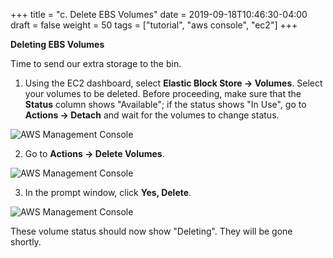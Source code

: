 +++
title = "c. Delete EBS Volumes"
date = 2019-09-18T10:46:30-04:00
draft = false
weight = 50
tags = ["tutorial", "aws console", "ec2"]
+++

**Deleting EBS Volumes**

Time to send our extra storage to the bin.

1.  Using the EC2 dashboard, select **Elastic Block Store -> Volumes**. Select your volumes to be deleted. Before proceeding, make sure that the **Status** column shows "Available"; if the status shows "In Use", go to **Actions -> Detach** and wait for the volumes to change status.

![AWS Management Console](/images/hpc-aws-parallelcluster-workshop/EC2VolumeWindow.png)

2.  Go to **Actions -> Delete Volumes**. 

![AWS Management Console](/images/hpc-aws-parallelcluster-workshop/EC2VolumeActionDelete.png)

3.  In the prompt window, click **Yes, Delete**.

![AWS Management Console](/images/hpc-aws-parallelcluster-workshop/EC2VolumeDeleteWindow.png)

These volume status should now show "Deleting". They will be gone shortly. 
